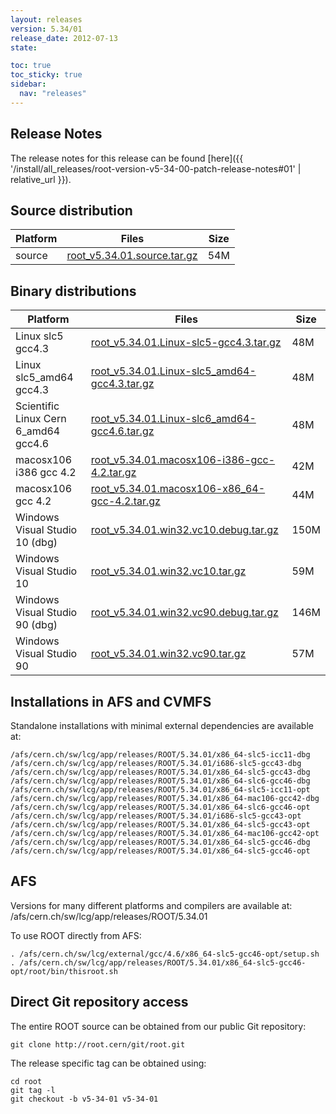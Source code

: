 ```yaml
---
layout: releases
version: 5.34/01
release_date: 2012-07-13
state:

toc: true
toc_sticky: true
sidebar:
  nav: "releases"
---
```



## Release Notes

The release notes for this release can be found [here]({{ '/install/all_releases/root-version-v5-34-00-patch-release-notes#01' | relative_url }}).

## Source distribution

| Platform       | Files | Size |
|-----------|-------|-----|
| source | [root_v5.34.01.source.tar.gz](https://root.cern/download/root_v5.34.01.source.tar.gz) |  54M |


## Binary distributions

| Platform       | Files | Size |
|-----------|-------|-----|
| Linux slc5 gcc4.3 | [root_v5.34.01.Linux-slc5-gcc4.3.tar.gz](https://root.cern/download/root_v5.34.01.Linux-slc5-gcc4.3.tar.gz) |  48M |
| Linux slc5_amd64 gcc4.3 | [root_v5.34.01.Linux-slc5_amd64-gcc4.3.tar.gz](https://root.cern/download/root_v5.34.01.Linux-slc5_amd64-gcc4.3.tar.gz) |  48M |
| Scientific Linux Cern 6_amd64 gcc4.6 | [root_v5.34.01.Linux-slc6_amd64-gcc4.6.tar.gz](https://root.cern/download/root_v5.34.01.Linux-slc6_amd64-gcc4.6.tar.gz) |  48M |
| macosx106 i386 gcc 4.2 | [root_v5.34.01.macosx106-i386-gcc-4.2.tar.gz](https://root.cern/download/root_v5.34.01.macosx106-i386-gcc-4.2.tar.gz) |  42M |
| macosx106 gcc 4.2 | [root_v5.34.01.macosx106-x86_64-gcc-4.2.tar.gz](https://root.cern/download/root_v5.34.01.macosx106-x86_64-gcc-4.2.tar.gz) |  44M |
| Windows Visual Studio 10 (dbg) | [root_v5.34.01.win32.vc10.debug.tar.gz](https://root.cern/download/root_v5.34.01.win32.vc10.debug.tar.gz) | 150M |
| Windows Visual Studio 10 | [root_v5.34.01.win32.vc10.tar.gz](https://root.cern/download/root_v5.34.01.win32.vc10.tar.gz) |  59M |
| Windows Visual Studio 90 (dbg) | [root_v5.34.01.win32.vc90.debug.tar.gz](https://root.cern/download/root_v5.34.01.win32.vc90.debug.tar.gz) | 146M |
| Windows Visual Studio 90 | [root_v5.34.01.win32.vc90.tar.gz](https://root.cern/download/root_v5.34.01.win32.vc90.tar.gz) |  57M |



## Installations in AFS and CVMFS
Standalone installations with minimal external dependencies are available at:
~~~
/afs/cern.ch/sw/lcg/app/releases/ROOT/5.34.01/x86_64-slc5-icc11-dbg
/afs/cern.ch/sw/lcg/app/releases/ROOT/5.34.01/i686-slc5-gcc43-dbg
/afs/cern.ch/sw/lcg/app/releases/ROOT/5.34.01/x86_64-slc5-gcc43-dbg
/afs/cern.ch/sw/lcg/app/releases/ROOT/5.34.01/x86_64-slc6-gcc46-dbg
/afs/cern.ch/sw/lcg/app/releases/ROOT/5.34.01/x86_64-slc5-icc11-opt
/afs/cern.ch/sw/lcg/app/releases/ROOT/5.34.01/x86_64-mac106-gcc42-dbg
/afs/cern.ch/sw/lcg/app/releases/ROOT/5.34.01/x86_64-slc6-gcc46-opt
/afs/cern.ch/sw/lcg/app/releases/ROOT/5.34.01/i686-slc5-gcc43-opt
/afs/cern.ch/sw/lcg/app/releases/ROOT/5.34.01/x86_64-slc5-gcc43-opt
/afs/cern.ch/sw/lcg/app/releases/ROOT/5.34.01/x86_64-mac106-gcc42-opt
/afs/cern.ch/sw/lcg/app/releases/ROOT/5.34.01/x86_64-slc5-gcc46-dbg
/afs/cern.ch/sw/lcg/app/releases/ROOT/5.34.01/x86_64-slc5-gcc46-opt
~~~

## AFS
Versions for many different platforms and compilers are available at:
/afs/cern.ch/sw/lcg/app/releases/ROOT/5.34.01

To use ROOT directly from AFS:
~~~
. /afs/cern.ch/sw/lcg/external/gcc/4.6/x86_64-slc5-gcc46-opt/setup.sh
. /afs/cern.ch/sw/lcg/app/releases/ROOT/5.34.01/x86_64-slc5-gcc46-opt/root/bin/thisroot.sh
~~~

## Direct Git repository access
The entire ROOT source can be obtained from our public Git repository:

~~~
git clone http://root.cern/git/root.git
~~~
The release specific tag can be obtained using:
~~~
cd root
git tag -l
git checkout -b v5-34-01 v5-34-01
~~~
